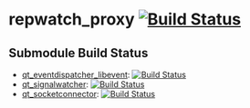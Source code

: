 # repwatch_proxy [![Build Status](https://travis-ci.org/sjinks/repwatch_proxy.png?branch=master)](https://travis-ci.org/sjinks/repwatch_proxy)

## Submodule Build Status

* [qt_eventdispatcher_libevent](https://github.com/sjinks/qt_eventdispatcher_libevent): [![Build Status](https://secure.travis-ci.org/sjinks/qt_eventdispatcher_libevent.png)](http://travis-ci.org/sjinks/qt_eventdispatcher_libevent)
* [qt_signalwatcher](https://github.com/sjinks/qt_signalwatcher): [![Build Status](https://secure.travis-ci.org/sjinks/qt_signalwatcher.png)](http://travis-ci.org/sjinks/qt_signalwatcher)
* [qt_socketconnector](https://github.com/sjinks/qt_socketconnector): [![Build Status](https://travis-ci.org/sjinks/qt_socketconnector.png?branch=master)](https://travis-ci.org/sjinks/qt_socketconnector)
